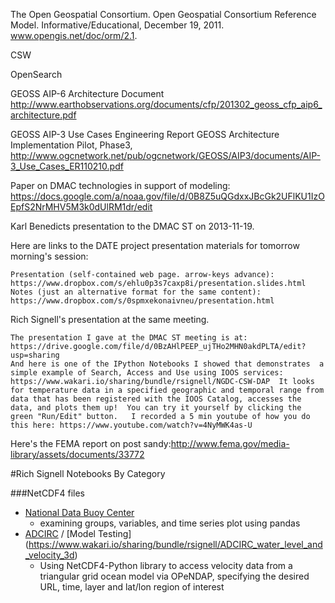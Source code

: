 The Open Geospatial Consortium. Open Geospatial Consortium Reference Model. Informative/Educational, December 19, 2011. www.opengis.net/doc/orm/2.1.

CSW

OpenSearch

GEOSS AIP-6 Architecture Document http://www.earthobservations.org/documents/cfp/201302_geoss_cfp_aip6_architecture.pdf

GEOSS AIP-3 Use Cases Engineering Report GEOSS Architecture Implementation Pilot, Phase3, http://www.ogcnetwork.net/pub/ogcnetwork/GEOSS/AIP3/documents/AIP-3_Use_Cases_ER110210.pdf


Paper on DMAC technologies in support of modeling: https://docs.google.com/a/noaa.gov/file/d/0B8Z5uQGdxxJBcGk2UFlKU1IzOEpfS2NrMHV5M3k0dUlRM1dr/edit

Karl Benedicts presentation to the DMAC ST on 2013-11-19.

Here are links to the DATE project presentation materials for tomorrow morning's session:

    Presentation (self-contained web page. arrow-keys advance):  https://www.dropbox.com/s/ehlu0p3s7caxp8i/presentation.slides.html
    Notes (just an alternative format for the same content):  https://www.dropbox.com/s/0spmxekonaivneu/presentation.html 

Rich Signell's  presentation at the same meeting.

    The presentation I gave at the DMAC ST meeting is at: https://drive.google.com/file/d/0BzAHlPEEP_ujTHo2MHN0akdPLTA/edit?usp=sharing
    And here is one of the IPython Notebooks I showed that demonstrates  a simple example of Search, Access and Use using IOOS services:  https://www.wakari.io/sharing/bundle/rsignell/NGDC-CSW-DAP  It looks for temperature data in a specified geographic and temporal range from data that has been registered with the IOOS Catalog, accesses the data, and plots them up!  You can try it yourself by clicking the green "Run/Edit" button.   I recorded a 5 min youtube of how you do this here: https://www.youtube.com/watch?v=4NyMWK4as-U


Here's the FEMA report on post sandy:http://www.fema.gov/media-library/assets/documents/33772

#Rich Signell Notebooks By Category

###NetCDF4 files
*  [National Data Buoy Center](https://www.wakari.io/sharing/bundle/rsignell/ndbc_group_test)
   *  examining groups, variables, and time series plot using pandas
*  [ADCIRC](http://adcirc.org) / [Model Testing] (https://www.wakari.io/sharing/bundle/rsignell/ADCIRC_water_level_and_velocity_3d)
    *  Using NetCDF4-Python library to access velocity data from a triangular grid ocean model via OPeNDAP, specifying the desired URL, time, layer and lat/lon region of interest